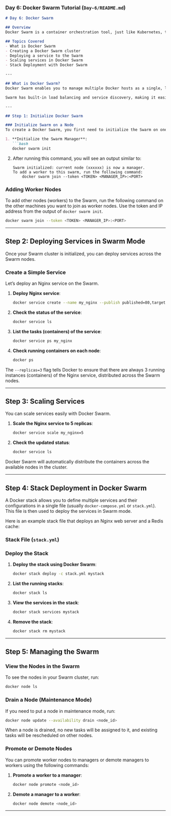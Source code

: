 ### **Day 6: Docker Swarm Tutorial (`Day-6/README.md`)**

```markdown
# Day 6: Docker Swarm

## Overview
Docker Swarm is a container orchestration tool, just like Kubernetes, that allows you to manage a cluster of Docker engines. In this tutorial, you will learn how to create a Docker Swarm cluster, deploy a service using Swarm, and scale your services with Docker Swarm.

## Topics Covered
- What is Docker Swarm
- Creating a Docker Swarm cluster
- Deploying a service to the Swarm
- Scaling services in Docker Swarm
- Stack Deployment with Docker Swarm

---

## What is Docker Swarm?
Docker Swarm enables you to manage multiple Docker hosts as a single, large cluster. It is natively integrated into Docker, and you can easily switch between single-host (standalone) Docker and Swarm mode using `docker swarm` commands.

Swarm has built-in load balancing and service discovery, making it easier to manage containers at scale.

---

## Step 1: Initialize Docker Swarm

### Initialize Swarm on a Node
To create a Docker Swarm, you first need to initialize the Swarm on one machine, which will act as the Swarm Manager.

1. **Initialize the Swarm Manager**:
   ```bash
   docker swarm init
   ```

2. After running this command, you will see an output similar to:
   ```
   Swarm initialized: current node (xxxxxx) is now a manager.
   To add a worker to this swarm, run the following command:
       docker swarm join --token <TOKEN> <MANAGER_IP>:<PORT>
   ```

### Adding Worker Nodes
To add other nodes (workers) to the Swarm, run the following command on the other machines you want to join as worker nodes. Use the token and IP address from the output of `docker swarm init`.

```bash
docker swarm join --token <TOKEN> <MANAGER_IP>:<PORT>
```

---

## Step 2: Deploying Services in Swarm Mode

Once your Swarm cluster is initialized, you can deploy services across the Swarm nodes.

### Create a Simple Service
Let’s deploy an Nginx service on the Swarm.

1. **Deploy Nginx service**:
   ```bash
   docker service create --name my_nginx --publish published=80,target=80 --replicas=3 nginx
   ```

2. **Check the status of the service**:
   ```bash
   docker service ls
   ```

3. **List the tasks (containers) of the service**:
   ```bash
   docker service ps my_nginx
   ```

4. **Check running containers on each node**:
   ```bash
   docker ps
   ```

The `--replicas=3` flag tells Docker to ensure that there are always 3 running instances (containers) of the Nginx service, distributed across the Swarm nodes.

---

## Step 3: Scaling Services

You can scale services easily with Docker Swarm.

1. **Scale the Nginx service to 5 replicas**:
   ```bash
   docker service scale my_nginx=5
   ```

2. **Check the updated status**:
   ```bash
   docker service ls
   ```

Docker Swarm will automatically distribute the containers across the available nodes in the cluster.

---

## Step 4: Stack Deployment in Docker Swarm

A Docker stack allows you to define multiple services and their configurations in a single file (usually `docker-compose.yml` or `stack.yml`). This file is then used to deploy the services in Swarm mode.

Here is an example stack file that deploys an Nginx web server and a Redis cache:

### Stack File (`stack.yml`)

### Deploy the Stack

1. **Deploy the stack using Docker Swarm**:
   ```bash
   docker stack deploy -c stack.yml mystack
   ```

2. **List the running stacks**:
   ```bash
   docker stack ls
   ```

3. **View the services in the stack**:
   ```bash
   docker stack services mystack
   ```

4. **Remove the stack**:
   ```bash
   docker stack rm mystack
   ```

---

## Step 5: Managing the Swarm

### View the Nodes in the Swarm
To see the nodes in your Swarm cluster, run:

```bash
docker node ls
```

### Drain a Node (Maintenance Mode)
If you need to put a node in maintenance mode, run:

```bash
docker node update --availability drain <node_id>
```

When a node is drained, no new tasks will be assigned to it, and existing tasks will be rescheduled on other nodes.

### Promote or Demote Nodes
You can promote worker nodes to managers or demote managers to workers using the following commands:

1. **Promote a worker to a manager**:
   ```bash
   docker node promote <node_id>
   ```

2. **Demote a manager to a worker**:
   ```bash
   docker node demote <node_id>
   ```

---
